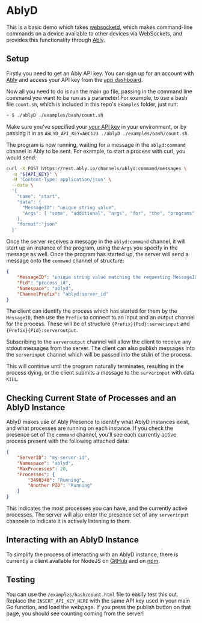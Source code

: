 # AblyD

This is a basic demo which takes [websocketd](https://github.com/joewalnes/websocketd), which makes command-line commands on a device available to other devices via WebSockets, and provides this functionality through [Ably](https://www.ably.com).

## Setup

Firstly you need to get an Ably API key. You can sign up for an account with [Ably](https://www.ably.com/) and access your API key from the [app dashboard](https://www.ably.com/accounts/any/apps/any/app_keys). 

Now all you need to do is run the main go file, passing in the command line command you want to be run as a parameter! For example, to use a bash file `count.sh`, which is included in this repo's `examples` folder, just run:

```bash
~ $ ./ablyD ./examples/bash/count.sh
```

Make sure you've specified your [your API key](https://www.ably.com/accounts/any/apps/any/app_keys) in your environment, or by passing it in as `ABLYD_API_KEY=ABC123 ./ablyD ./examples/bash/count.sh`.

The program is now running, waiting for a message in the `ablyd:command` channel in Ably to be sent. For example, to start a process with curl, you would send:

```bash
curl -X POST https://rest.ably.io/channels/ablyd:command/messages \
  -u "${API_KEY}" \
  -H 'Content-Type: application/json' \
  --data \
  '{
    "name": "start",
    "data": {
      "MessageID": "unique string value",
      "Args": [ "some", "additional", "args", "for", "the", "programs" ]
    },
    "format":"json"
  }'
```

Once the server receives a message in the `ablyd:command` channel, it will start up an instance of the program, using the `Args` you specify in the message as well. Once the program has started up, the server will send a message onto the `command` channel of structure:

```json
{
	"MessageID": "unique string value matching the requesting MessageID",
	"Pid": "process_id",
	"Namespace": "ablyd",
	"ChannelPrefix": "ablyd:server_id"
}
```

The client can identify the process which has started for them by the `MessageID`, then use the `Prefix` to connect to an input and an output channel for the process. These will be of structure `{Prefix}{Pid}:serverinput` and `{Prefix}{Pid}:serveroutput`.

Subscribing to the `serveroutput` channel will allow the client to receive any stdout messages from the server. The client can also publish messages into the `serverinput` channel which will be passed into the stdin of the process.

This will continue until the program naturally terminates, resulting in the process dying, or the client submits a message to the `serverinput` with data `KILL`.

## Checking Current State of Processes and an AblyD Instance

AblyD makes use of Ably Presence to identify what AblyD instances exist, and what processes are running on each instance. If you check the presence set of the `command` channel, you'll see each currently active process present with the following attached data:

```json
{
	"ServerID": "my-server-id",
	"Namespace": "ablyd",
	"MaxProcesses": 20,
	"Processes": {
		"3490348": "Running",
		"Another PID": "Running"
	}
}
```

This indicates the most processes you can have, and the currently active processes. The server will also enter the presence set of any `serverinput` channels to indicate it is actively listening to them.

## Interacting with an AblyD Instance

To simplify the process of interacting with an AblyD instance, there is currently a client available for NodeJS on [GitHub](https://github.com/ably-labs/Ablyd-client) and on [npm](https://www.npmjs.com/package/ablyd-client).

## Testing

You can use the `/examples/bash/count.html` file to easily test this out. Replace the `INSERT_API_KEY_HERE` with the same API key used in your main Go function, and load the webpage. If you press the publish button on that page, you should see counting coming from the server!